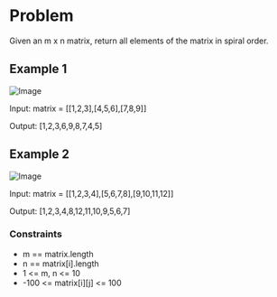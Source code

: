 # Problem

Given an m x n matrix, return all elements of the matrix in spiral order.

## Example 1

![Image](https://assets.leetcode.com/uploads/2020/11/13/spiral1.jpg)

Input: matrix = [[1,2,3],[4,5,6],[7,8,9]]

Output: [1,2,3,6,9,8,7,4,5]

## Example 2

![Image](https://assets.leetcode.com/uploads/2020/11/13/spiral.jpg)

Input: matrix = [[1,2,3,4],[5,6,7,8],[9,10,11,12]]

Output: [1,2,3,4,8,12,11,10,9,5,6,7]
 
### Constraints

- m == matrix.length
- n == matrix[i].length
- 1 <= m, n <= 10
- -100 <= matrix[i][j] <= 100
